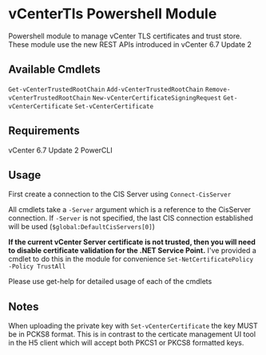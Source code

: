 # vCenterTls Powershell Module

Powershell module to manage vCenter TLS certificates and trust store.  These module use the new REST APIs introduced in vCenter 6.7 Update 2

## Available Cmdlets
``Get-vCenterTrustedRootChain``
``Add-vCenterTrustedRootChain``
``Remove-vCenterTrustedRootChain``
``New-vCenterCertificateSigningRequest``
``Get-vCenterCertificate``
``Set-vCenterCertificate``

## Requirements
vCenter 6.7 Update 2
PowerCLI

## Usage
First create a connection to the CIS Server using ``Connect-CisServer``

All cmdlets take a ``-Server`` argument which is a reference to the CisServer connection.  If ``-Server`` is not specified, the last CIS connection established will be used (``$global:DefaultCisServers[0]``)

**If the current vCenter Server certificate is not trusted, then you will need to disable certificate validation for the .NET Service Point.**
I've provided a cmdlet to do this in the module for convenience
``Set-NetCertificatePolicy -Policy TrustAll``

Please use get-help for detailed usage of each of the cmdlets

## Notes
When uploading the private key with ``Set-vCenterCertificate`` the key MUST be in PCKS8 format.  This is in contrast to the certicate management UI tool in the H5 client which will accept both PKCS1 or PKCS8 formatted keys.


